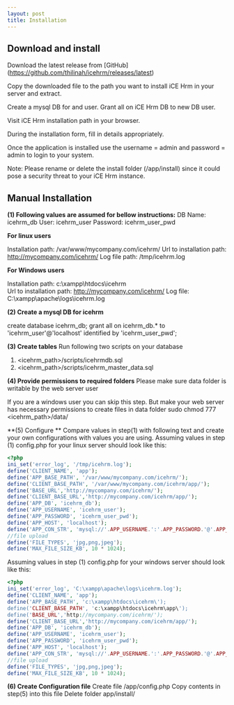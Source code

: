 ```yaml
---
layout: post
title: Installation
---
```


## Download and install

Download the latest release from [GitHub] (https://github.com/thilinah/icehrm/releases/latest) 

Copy the downloaded file to the path you want to install iCE Hrm in your server and extract.

Create a mysql DB for and user. Grant all on iCE Hrm DB to new DB user.

Visit iCE Hrm installation path in your browser.

During the installation form, fill in details appropriately.

Once the application is installed use the username = admin and password = admin to login to your system.

Note: Please rename or delete the install folder (<ice hrm root>/app/install) since it could pose a security threat to your iCE Hrm instance.

## Manual Installation

**(1) Following values are assumed for bellow instructions:**
DB Name: icehrm_db
User: icehrm_user
Password: icehrm_user_pwd
 
**For linux users**
 
Installation path: /var/www/mycompany.com/icehrm/
Url to installation path: http://mycompany.com/icehrm/
Log file path: /tmp/icehrm.log
 
**For Windows users**
 
Installation path: c:\xampp\htdocs\icehrm\
Url to installation path: http://mycompany.com/icehrm/
Log file: C:\xampp\apache\logs\icehrm.log
 
 
**(2) Create a mysql DB for icehrm**

create database icehrm_db;
grant all on icehrm_db.* to 'icehrm_user'@'localhost' identified by 'icehrm_user_pwd';


**(3) Create tables**
Run following two scripts on your database
1. <icehrm_path>/scripts/icehrmdb.sql
2. <icehrm_path>/scripts/icehrm_master_data.sql


**(4) Provide permissions to required folders**
Please make sure data folder is writable by the web server user

If you are a windows user you can skip this step. But make your web server has necessary permissions to create files in data folder
 sudo chmod 777 <icehrm_path>/data/

**(5) Configure **
Compare values in step(1) with following text and create your own configurations with values you are using.
Assuming values in step (1) config.php for your linux server should look like this:

```php
<?php
ini_set('error_log', '/tmp/icehrm.log');
define('CLIENT_NAME', 'app');
define('APP_BASE_PATH', '/var/www/mycompany.com/icehrm/');
define('CLIENT_BASE_PATH', '/var/www/mycompany.com/icehrm/app/');
define('BASE_URL','http://mycompany.com/icehrm/');
define('CLIENT_BASE_URL','http://mycompany.com/icehrm/app/');
define('APP_DB', 'icehrm_db');
define('APP_USERNAME', 'icehrm_user');
define('APP_PASSWORD', 'icehrm_user_pwd');
define('APP_HOST', 'localhost');
define('APP_CON_STR', 'mysql://'.APP_USERNAME.':'.APP_PASSWORD.'@'.APP_HOST.'/'.APP_DB);
//file upload
define('FILE_TYPES', 'jpg,png,jpeg');
define('MAX_FILE_SIZE_KB', 10 * 1024);
```


Assuming values in step (1) config.php for your windows server should look like this:
```php
<?php
ini_set('error_log', 'C:\xampp\apache\logs\icehrm.log');
define('CLIENT_NAME', 'app');
define('APP_BASE_PATH', 'c:\xampp\htdocs\icehrm\');
define('CLIENT_BASE_PATH', 'c:\xampp\htdocs\icehrm\app\');
define('BASE_URL','http://mycompany.com/icehrm/');
define('CLIENT_BASE_URL','http://mycompany.com/icehrm/app/');
define('APP_DB', 'icehrm_db');
define('APP_USERNAME', 'icehrm_user');
define('APP_PASSWORD', 'icehrm_user_pwd');
define('APP_HOST', 'localhost');
define('APP_CON_STR', 'mysql://'.APP_USERNAME.':'.APP_PASSWORD.'@'.APP_HOST.'/'.APP_DB);
//file upload
define('FILE_TYPES', 'jpg,png,jpeg');
define('MAX_FILE_SIZE_KB', 10 * 1024);
```


**(6) Create Configuration file**
Create file <icehrm path>/app/config.php
Copy contents in step(5) into this file
Delete folder <icehrm path>app/install/